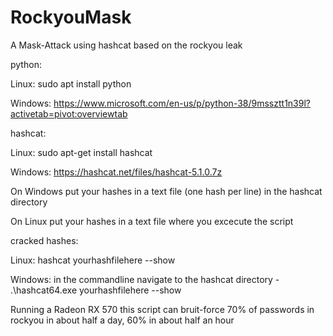 # RockyouMask
A Mask-Attack using hashcat based on the rockyou leak



python:
  
  Linux: sudo apt install python
  
  Windows: https://www.microsoft.com/en-us/p/python-38/9mssztt1n39l?activetab=pivot:overviewtab


hashcat:
  
  Linux: sudo apt-get install hashcat
  
  Windows: https://hashcat.net/files/hashcat-5.1.0.7z



On Windows put your hashes in a text file (one hash per line) in the hashcat directory

On Linux put your hashes in a text file where you excecute the script



cracked hashes:

  Linux: hashcat yourhashfilehere --show
  
  Windows: in the commandline navigate to the hashcat directory - .\hashcat64.exe yourhashfilehere --show



Running a Radeon RX 570 this script can bruit-force 70% of passwords in rockyou in about half a day, 60% in about half an hour
